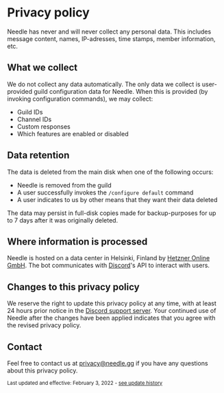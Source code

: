 # Privacy policy

Needle has never and will never collect any personal data. This includes message content, names, IP-adresses, time stamps, member information, etc.


## What we collect
We do not collect any data automatically. The only data we collect is user-provided guild configuration data for Needle. When this is provided (by invoking configuration commands), we may collect:
- Guild IDs
- Channel IDs
- Custom responses
- Which features are enabled or disabled

## Data retention
The data is deleted from the main disk when one of the following occurs:
- Needle is removed from the guild
- A user successfully invokes the `/configure default` command
- A user indicates to us by other means that they want their data deleted

The data may persist in full-disk copies made for backup-purposes for up to 7 days after it was originally deleted.

## Where information is processed
Needle is hosted on a data center in Helsinki, Finland by [Hetzner Online GmbH](https://www.hetzner.com/legal/privacy-policy). The bot communicates with [Discord](https://discord.com/privacy)'s API to interact with users.

## Changes to this privacy policy
We reserve the right to update this privacy policy at any time, with at least 24 hours prior notice in the [Discord support server](https://needle.gg/chat). Your continued use of Needle after the changes have been applied indicates that you agree with the revised privacy policy.

## Contact
Feel free to contact us at [privacy@needle.gg](mailto:privacy@needle.gg) if you have any questions about this privacy policy.

<sub>Last updated and effective: February 3, 2022 - <a href="https://github.com/MarcusOtter/discord-needle/commits/main/PRIVACY_POLICY.md">see update history</a></sub>
